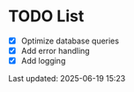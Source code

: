 # TODO List

- [x] Optimize database queries
- [x] Add error handling
- [x] Add logging

Last updated: 2025-06-19 15:23
